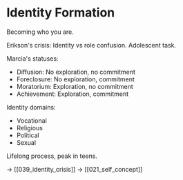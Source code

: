 # Identity Formation

Becoming who you are.

Erikson's crisis:
Identity vs role confusion.
Adolescent task.

Marcia's statuses:
- Diffusion: No exploration, no commitment
- Foreclosure: No exploration, commitment
- Moratorium: Exploration, no commitment
- Achievement: Exploration, commitment

Identity domains:
- Vocational
- Religious
- Political
- Sexual

Lifelong process, peak in teens.

→ [[039_identity_crisis]]
→ [[021_self_concept]]
